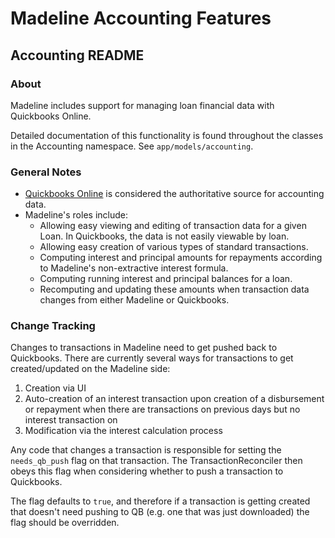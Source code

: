 # Madeline Accounting Features
## Accounting README

### About
Madeline includes support for managing loan financial data with Quickbooks Online.

Detailed documentation of this functionality is found throughout the classes in the Accounting namespace. See `app/models/accounting`.

### General Notes

* [Quickbooks Online](https://developer.intuit.com/docs/00_quickbooks_online/1_get_started/00_get_started) is considered the authoritative source for accounting data.
* Madeline's roles include:
    * Allowing easy viewing and editing of transaction data for a given Loan. In Quickbooks, the data is not easily viewable by loan.
    * Allowing easy creation of various types of standard transactions.
    * Computing interest and principal amounts for repayments according to Madeline's non-extractive interest formula.
    * Computing running interest and principal balances for a loan.
    * Recomputing and updating these amounts when transaction data changes from either Madeline or Quickbooks.

### Change Tracking

Changes to transactions in Madeline need to get pushed back to Quickbooks. There are currently several
ways for transactions to get created/updated on the Madeline side:

1. Creation via UI
2. Auto-creation of an interest transaction upon creation of a disbursement or repayment when there are transactions on previous days but no interest transaction on
3. Modification via the interest calculation process

Any code that changes a transaction is responsible for setting the `needs_qb_push` flag on that transaction.
The TransactionReconciler then obeys this flag when considering whether to push a transaction to Quickbooks.

The flag defaults to `true`, and therefore if a transaction is getting created that doesn't
need pushing to QB (e.g. one that was just downloaded) the flag should be overridden.
